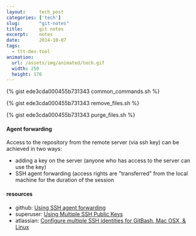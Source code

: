 ```yaml
---
layout:     tech_post
categories: ['tech']
slug:       "git-notes"
title:      git notes
excerpt:    notes
date:       2014-10-07
tags:
  - ttt-dev-tool
animation:
  url: /assets/img/animated/tech.gif
  width: 250
  height: 176  
---
```


{% gist ede3cda000455b731343 common_commands.sh %}

{% gist ede3cda000455b731343 remove_files.sh %}

{% gist ede3cda000455b731343 purge_files.sh %}

#### Agent forwarding

Access to the repository from the remote server (via ssh key) can be achieved in two ways:

- adding a key on the server (anyone who has access to the server can use the key)
- SSH agent forwarding (access rights are "transferred" from the local machine for the duration of the session

#### resources

- github: <a href="https://developer.github.com/guides/using-ssh-agent-forwarding/">Using SSH agent forwarding</a>
- superuser: <a href="http://superuser.com/questions/272465/using-multiple-ssh-public-keys/272613#272613">Using Multiple SSH Public Keys</a>
- atlassian: <a href="https://confluence.atlassian.com/pages/viewpage.action?pageId=271943168#ConfiguringMultipleSSHIdentitiesforGitBashMacOSXLinux-CreateaSSHconfigfile">Configure multiple SSH identities for GitBash, Mac OSX, &amp; Linux</a>


